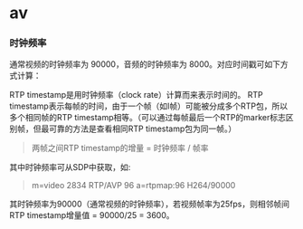 # av

### 时钟频率

通常视频的时钟频率为 90000，音频的时钟频率为 8000。对应时间戳可如下方式计算：

RTP timestamp是用时钟频率（clock rate）计算而来表示时间的。
RTP timestamp表示每帧的时间，由于一个帧（如I帧）可能被分成多个RTP包，所以多个相同帧的RTP timestamp相等。（可以通过每帧最后一个RTP的marker标志区别帧，但最可靠的方法是查看相同RTP timestamp包为同一帧。）

> 两帧之间RTP timestamp的增量 = 时钟频率 / 帧率
>

 其中时钟频率可从SDP中获取，如:

> m=video 2834 RTP/AVP 96
> a=rtpmap:96 H264/90000

其时钟频率为90000（通常视频的时钟频率），若视频帧率为25fps，则相邻帧间RTP timestamp增量值 = 90000/25 = 3600。
